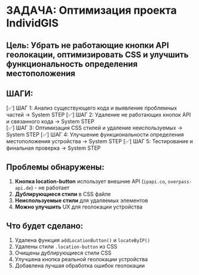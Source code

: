# ЗАДАЧА: Оптимизация проекта IndividGIS

## Цель: Убрать не работающие кнопки API геолокации, оптимизировать CSS и улучшить функциональность определения местоположения

## ШАГИ:
[✅] ШАГ 1: Анализ существующего кода и выявление проблемных частей → System STEP
[✅] ШАГ 2: Удаление не работающих кнопок API и связанного кода → System STEP  
[✅] ШАГ 3: Оптимизация CSS стилей и удаление неиспользуемых → System STEP
[✅] ШАГ 4: Улучшение функциональности определения местоположения устройства → System STEP
[✅] ШАГ 5: Тестирование и финальная проверка → System STEP

## Проблемы обнаружены:
1. **Кнопка location-button** использует внешние API (`ipapi.co`, `overpass-api.de`) - не работает
2. **Дублирующиеся стили** в CSS файле
3. **Неиспользуемые стили** для удаляемых элементов
4. **Можно улучшить** UX для геолокации устройства

## Что будет сделано:
1. Удалена функция `addLocationButton()` и `locateByIP()`
2. Удалены стили `.location-button` из CSS
3. Очищены дублирующиеся стили CSS
4. Улучшена кнопка реальной геолокации устройства
5. Добавлена лучшая обработка ошибок геолокации